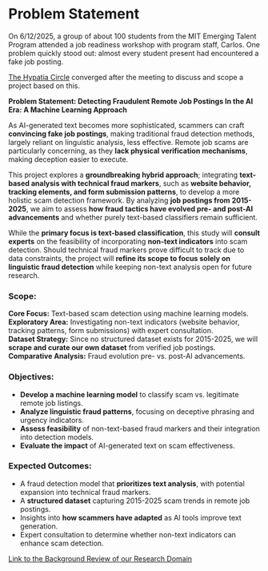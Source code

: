 # Problem Statement

On 6/12/2025, a group of about 100 students from the MIT Emerging Talent Program attended a job readiness workshop with program staff, Carlos. One problem quickly stood out: almost every student present had encountered a fake job posting.

[The Hypatia Circle](https://github.com/MIT-Emerging-Talent/ET6-CDSP-group-21-repo/blob/main/collaboration/README.md) converged after the meeting to discuss and scope a project based on this.

**Problem Statement: Detecting Fraudulent Remote Job Postings In the AI Era: A Machine Learning Approach**

As AI-generated text becomes more sophisticated, scammers can craft **convincing fake job postings**, making traditional fraud detection methods, largely reliant on linguistic analysis, less effective. Remote job scams are particularly concerning, as they **lack physical verification mechanisms**, making deception easier to execute.  

This project explores a **groundbreaking hybrid approach**; integrating **text-based analysis with technical fraud markers**, such as **website behavior, tracking elements, and form submission patterns**, to develop a more holistic scam detection framework. By analyzing **job postings from 2015-2025**, we aim to assess **how fraud tactics have evolved pre- and post-AI advancements** and whether purely text-based classifiers remain sufficient.  

While the **primary focus is text-based classification**, this study will **consult experts** on the feasibility of incorporating **non-text indicators** into scam detection. Should technical fraud markers prove difficult to track due to data constraints, the project will **refine its scope to focus solely on linguistic fraud detection** while keeping non-text analysis open for future research.

### **Scope:**  
**Core Focus:** Text-based scam detection using machine learning models.  
**Exploratory Area:** Investigating non-text indicators (website behavior, tracking patterns, form submissions) with expert consultation.  
**Dataset Strategy:** Since no structured dataset exists for 2015-2025, we will **scrape and curate our own dataset** from verified job postings.  
**Comparative Analysis:** Fraud evolution pre- vs. post-AI advancements.  

### **Objectives:**  
- **Develop a machine learning model** to classify scam vs. legitimate remote job listings.  
- **Analyze linguistic fraud patterns**, focusing on deceptive phrasing and urgency indicators.  
- **Assess feasibility** of non-text-based fraud markers and their integration into detection models.  
- **Evaluate the impact** of AI-generated text on scam effectiveness.  

### **Expected Outcomes:**  
* A fraud detection model that **prioritizes text analysis**, with potential expansion into technical fraud markers.  
* A **structured dataset** capturing 2015-2025 scam trends in remote job postings.  
* Insights into **how scammers have adapted** as AI tools improve text generation.  
* Expert consultation to determine whether non-text indicators can enhance scam detection.  

[Link to the Background Review of our Research Domain](https://github.com/MIT-Emerging-Talent/ET6-CDSP-group-21-repo/blob/main/0_domain_study/README.md)
